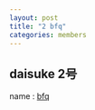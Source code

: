 ```yaml
---
layout: post
title: "2 bfq"
categories: members
---
```


## daisuke 2号

name
:   [bfq](https://twitter.com/bfq_enl)

